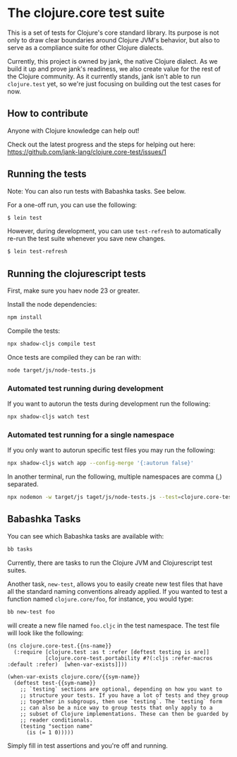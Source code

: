 # The clojure.core test suite
This is a set of tests for Clojure's core standard library. Its purpose is not
only to draw clear boundaries around Clojure JVM's behavior, but also to serve
as a compliance suite for other Clojure dialects.

Currently, this project is owned by jank, the native Clojure dialect. As we
build it up and prove jank's readiness, we also create value for the rest of the
Clojure community. As it currently stands, jank isn't able to run `clojure.test`
yet, so we're just focusing on building out the test cases for now.

## How to contribute
Anyone with Clojure knowledge can help out!

Check out the latest progress and the steps for helping out here: https://github.com/jank-lang/clojure.core-test/issues/1

## Running the tests

Note: You can also run tests with Babashka tasks. See below.

For a one-off run, you can use the following:

```bash
$ lein test
```

However, during development, you can use `test-refresh` to automatically re-run
the test suite whenever you save new changes.

```bash
$ lein test-refresh
```
## Running the clojurescript tests

First, make sure you haev node 23 or greater.

Install the node dependencies:

```bash
npm install
```

Compile the tests:

```bash
npx shadow-cljs compile test
```

Once tests are compiled they can be ran with:

```bash
node target/js/node-tests.js
```

### Automated test running during development

If you want to autorun the tests during development run the following:

```bash
npx shadow-cljs watch test
```

### Automated test running for a single namespace

If you only want to autorun specific test files you may run the following:

```bash
npx shadow-cljs watch app --config-merge '{:autorun false}'
```

In another terminal, run the following, multiple namespaces are comma (,)
separated.

```bash
npx nodemon -w target/js taget/js/node-tests.js --test=clojure.core-test.int-questionmark
```

## Babashka Tasks

You can see which Babashka tasks are available with:
```bash
bb tasks
```

Currently, there are tasks to run the Clojure JVM and Clojurescript test suites.

Another task, `new-test`, allows you to easily create new test files
that have all the standard naming conventions already applied. If you
wanted to test a function named `clojure.core/foo`, for instance, you
would type:

```bash
bb new-test foo
```

will create a new file named `foo.cljc` in the test namespace. The
test file will look like the following:

```
(ns clojure.core-test.{{ns-name}}
  (:require [clojure.test :as t :refer [deftest testing is are]]
            [clojure.core-test.portability #?(:cljs :refer-macros :default :refer)  [when-var-exists]]))

(when-var-exists clojure.core/{{sym-name}}
  (deftest test-{{sym-name}}
    ;; `testing` sections are optional, depending on how you want to
    ;; structure your tests. If you have a lot of tests and they group
    ;; together in subgroups, then use `testing`. The `testing` form
    ;; can also be a nice way to group tests that only apply to a
    ;; subset of Clojure implementations. These can then be guarded by
    ;; reader conditionals.
    (testing "section name"
      (is (= 1 0)))))
```

Simply fill in test assertions and you're off and running.
